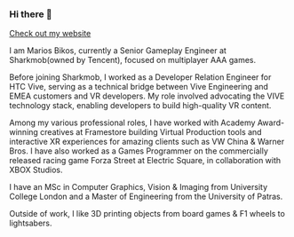 ### Hi there 👋

[Check out my website](https://mariosbikos.com/)

I am Marios Bikos, currently a Senior Gameplay Engineer at Sharkmob(owned by Tencent), focused on multiplayer AAA games. 

Before joining Sharkmob, I worked as a Developer Relation Engineer for HTC Vive, serving as a technical bridge between Vive Engineering and EMEA customers and VR developers. My role involved advocating the VIVE technology stack, enabling developers to build high-quality VR content. 

Among my various professional roles, I have worked with Academy Award-winning creatives at Framestore building Virtual Production tools and interactive XR experiences for amazing clients such as VW China & Warner Bros. I have also worked as a Games Programmer on the commercially released racing game Forza Street at Electric Square, in collaboration with XBOX Studios.

I have an MSc in Computer Graphics, Vision & Imaging from University College London and a Master of Engineering from the University of Patras. 

Outside of work, I like 3D printing objects from board games & F1 wheels to lightsabers.

